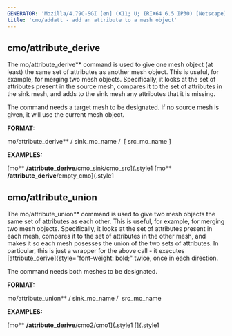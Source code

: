 ```yaml
---
GENERATOR: 'Mozilla/4.79C-SGI [en] (X11; U; IRIX64 6.5 IP30) [Netscape]'
title: 'cmo/addatt - add an attribute to a mesh object'
---
```


cmo/attribute\_derive
---------------------

 The mo/attribute\_derive** command is used to give one mesh object
 (at least) the same set of attributes as another mesh object. This is
 useful, for example, for merging two mesh objects. Specifically, it
 looks at the set of attributes present in the source mesh, compares it
 to the set of attributes in the sink mesh, and adds to the sink mesh
 any attributes that it is missing.

 

 The command needs a target mesh to be designated. If no source mesh is
 given, it will use the current mesh object.

 **FORMAT:**

  mo/attribute\_derive** / sink\_mo\_name /  [ src\_mo\_name ]

 

 **EXAMPLES:**

  [mo** **/attribute\_derive**/cmo\_sink/cmo\_src]{.style1
  [mo** **/attribute\_derive**/empty\_cmo]{.style1


cmo/attribute\_union
--------------------

 The mo/attribute\_union** command is used to give two mesh objects
 the same set of attributes as each other. This is useful, for example,
 for merging two mesh objects. Specifically, it looks at the set of
 attributes present in each mesh, compares it to the set of attributes
 in the other mesh, and makes it so each mesh posesses the union of the
 two sets of attributes. In particular, this is just a wrapper for the
 above call - it executes
 [attribute\_derive]{style="font-weight: bold;" twice, once in each
 direction.

 

 The command needs both meshes to be designated.

 **FORMAT:**

  mo/attribute\_union** / sink\_mo\_name /  src\_mo\_name


 

 **EXAMPLES:**

  [mo** **/attribute\_derive**/cmo2/cmo1]{.style1
  []{.style1
